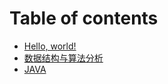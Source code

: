 # Table of contents

* [Hello, world!](README.md)
* [数据结构与算法分析](data-structure-and-algorithm.md)
* [JAVA](java.md)

